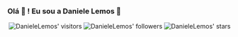 ### Olá 👋 ! Eu sou a Daniele Lemos :information_desk_person:

<p align="right">
	<img alt="DanieleLemos' visitors" src="https://komarev.com/ghpvc/?username=DanieleLemos&color=D61EAC&style=flat&label=visitors" />
	<img alt="DanieleLemos' followers" src="https://img.shields.io/github/followers/DanieleLemos?color=D61EAC" />
	<img alt="DanieleLemos' stars" src="https://img.shields.io/github/stars/DanieleLemos?color=D61EAC" />
</p>

<!--
**DanieleLemos/DanieleLemos** is a ✨ _special_ ✨ repository because its `README.md` (this file) appears on your GitHub profile.

Here are some ideas to get you started:

- 🔭 I’m currently working on ...
- 🌱 I’m currently learning ...
- 👯 I’m looking to collaborate on ...
- 🤔 I’m looking for help with ...
- 💬 Ask me about ...
- 📫 How to reach me: ...
- 😄 Pronouns: ...
- ⚡ Fun fact: ...
-->

